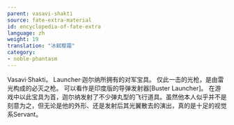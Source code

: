 ```yaml
---
parent: vasavi-shakti
source: fate-extra-material
id: encyclopedia-of-fate-extra
language: zh
weight: 19
translation: "冰弑樱霜"
category:
- noble-phantasm
---
```


Vasavi·Shakti。
Launcher·迦尔纳所拥有的对军宝具。
仅此一击的光枪，是由雷光构成的必灭之枪。
可以看作是印度版的导弹发射器[Buster Launcher]。
在游戏中以此宝具为首，迦尔纳发射了不少弹丸型的飞行道具。虽然他本人似乎并不是刻意为之，但无论是他的外形、还是发射后其光翼散去的演出，真的是十足的视觉系Servant。
